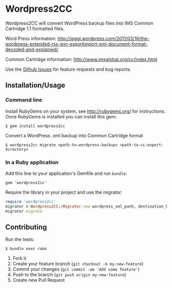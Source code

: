 # Wordpress2CC

Wordpress2CC will convert WordPress backup files into IMS Common Cartridge 1.1
formatted files. 

Word Press information: http://ipggi.wordpress.com/2011/03/16/the-wordpress-extended-rss-wxr-exportimport-xml-document-format-decoded-and-explained/

Common Cartridge information: http://www.imsglobal.org/cc/index.html

Use the [Github Issues](https://github.com/bracken/wordpress2cc/issues?state=open)
for feature requests and bug reports.

## Installation/Usage

### Command line
Install RubyGems on your system, see http://rubygems.org/ for instructions.
Once RubyGems is installed you can install this gem:

    $ gem install wordpress2cc

Convert a WordPress .xml backup into Common Cartridge format

    $ wordpress2cc migrate <path-to-wordpress-backup> <path-to-cc-export-directory>

### In a Ruby application

Add this line to your application's Gemfile and run `bundle`:

    gem 'wordpress2cc'

Require the library in your project and use the migrator:

```ruby
require 'wordpress2cc'
migrator = Wordpress2CC::Migrator.new wordpress_xml_path, destination_bath
migrator.migrate
```

## Contributing

Run the tests:

    $ bundle exec rake

1. Fork it
2. Create your feature branch (`git checkout -b my-new-feature`)
3. Commit your changes (`git commit -am 'Add some feature'`)
4. Push to the branch (`git push origin my-new-feature`)
5. Create new Pull Request
